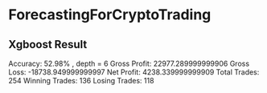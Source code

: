 # ForecastingForCryptoTrading

## Xgboost Result 
Accuracy: 52.98% , depth = 6
Gross Profit: 22977.289999999906
Gross Loss: -18738.949999999997
Net Profit: 4238.339999999909
Total Trades: 254
Winning Trades: 136
Losing Trades: 118
